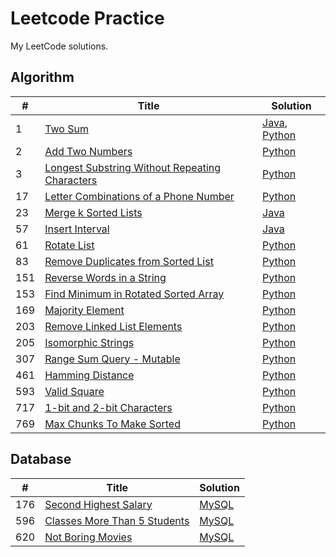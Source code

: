 # Leetcode Practice  
My LeetCode solutions.  

## Algorithm  
| # | Title | Solution |
| -- | ------ | ---------- |
| 1 | [Two Sum](https://leetcode.com/problems/two-sum/description/) | [Java](./Java/TwoSum.java), [Python](./Python/two_sum.py) |  
| 2 | [Add Two Numbers](https://leetcode.com/problems/add-two-numbers/description/) | [Python](./Python/add_two_numbers.py) |  
| 3 | [Longest Substring Without Repeating Characters](https://leetcode.com/problems/longest-substring-without-repeating-characters/description/) | [Python](./Python/longest_substring_without_repeating_characters.py) |  
| 17 | [Letter Combinations of a Phone Number](https://leetcode.com/problems/letter-combinations-of-a-phone-number/) | [Python](./Python/letter_combinations_of_a_phone_number.py) |  
| 23 | [Merge k Sorted Lists](https://leetcode.com/problems/merge-k-sorted-lists/) | [Java](./Java/MergeKSortedList.java) |
| 57 | [Insert Interval](https://leetcode.com/problems/insert-interval/) | [Java](./Java/InsertInterval.java) |
| 61 | [Rotate List](https://leetcode.com/problems/rotate-list/description/) | [Python](./Python/rotate_list.py) |  
| 83 | [Remove Duplicates from Sorted List](https://leetcode.com/problems/remove-duplicates-from-sorted-list/description/) | [Python](./Python/remove_duplicates_from_sorted_list.py) |  
| 151 | [Reverse Words in a String](https://leetcode.com/problems/reverse-words-in-a-string/) | [Python](./Python/reverse_words_in_a_string.py) |
| 153 | [Find Minimum in Rotated Sorted Array](https://leetcode.com/problems/find-minimum-in-rotated-sorted-array/description/) | [Python](./Python/find_minimum_in_rotated_sorted_array.py) |  
| 169 | [Majority Element](https://leetcode.com/problems/majority-element/description/) | [Python](./Python/majority_element.py) |  
| 203 | [Remove Linked List Elements](https://leetcode.com/problems/remove-linked-list-elements) | [Python](./Python/remove_linked_list_elements.py) |  
| 205 | [Isomorphic Strings](https://leetcode.com/problems/isomorphic-strings/) | [Python](./Python/isomorphic_strings.py) |  
| 307 | [Range Sum Query - Mutable](https://leetcode.com/problems/range-sum-query-mutable/description/) | [Python](./Python/range_sum_query_mutable.py) |  
| 461 | [Hamming Distance](https://leetcode.com/problems/hamming-distance/description/) | [Python](./Python/hamming_distance.py) |  
| 593 | [Valid Square](https://leetcode.com/problems/valid-square/) | [Python](./Python/valid_square.py) |  
| 717 | [1-bit and 2-bit Characters](https://leetcode.com/problems/1-bit-and-2-bit-characters/description/) | [Python](./Python/1_bit_and_2_bit_characters.py) |  
| 769 | [Max Chunks To Make Sorted](https://leetcode.com/problems/max-chunks-to-make-sorted/description/) | [Python](./Python/max_chunks_to_make_sorted.py) |  


## Database  
| # | Title | Solution |
| -- | ------ | ---------- |
| 176 | [Second Highest Salary](https://leetcode.com/problems/second-highest-salary/description/) | [MySQL](./MySQL/second_highest_salary.sql) |  
| 596 | [Classes More Than 5 Students](https://leetcode.com/problems/classes-more-than-5-students/description/) | [MySQL](./MySQL/classes_more_than_5_students.sql) |  
| 620 | [Not Boring Movies](https://leetcode.com/problems/not-boring-movies/description/) | [MySQL](./MySQL/not_boring_movies.sql) |  